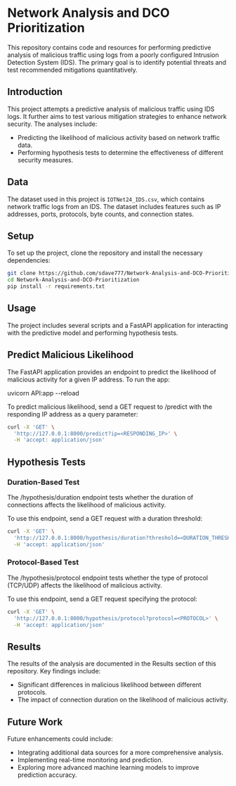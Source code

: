 # Network Analysis and DCO Prioritization

This repository contains code and resources for performing predictive analysis of malicious traffic using logs from a poorly configured Intrusion Detection System (IDS). The primary goal is to identify potential threats and test recommended mitigations quantitatively.

## Introduction
This project attempts a predictive analysis of malicious traffic using IDS logs. It further aims to test various mitigation strategies to enhance network security. The analyses include:
- Predicting the likelihood of malicious activity based on network traffic data.
- Performing hypothesis tests to determine the effectiveness of different security measures.

## Data
The dataset used in this project is `IOTNet24_IDS.csv`, which contains network traffic logs from an IDS. The dataset includes features such as IP addresses, ports, protocols, byte counts, and connection states.

## Setup
To set up the project, clone the repository and install the necessary dependencies:
```bash
git clone https://github.com/sdave777/Network-Analysis-and-DCO-Prioritization.git
cd Network-Analysis-and-DCO-Prioritization
pip install -r requirements.txt
```
## Usage

The project includes several scripts and a FastAPI application for interacting with the predictive model and performing hypothesis tests.

## Predict Malicious Likelihood

The FastAPI application provides an endpoint to predict the likelihood of malicious activity for a given IP address. To run the app:

uvicorn API:app --reload

To predict malicious likelihood, send a GET request to /predict with the responding IP address as a query parameter:

```sh
curl -X 'GET' \
  'http://127.0.0.1:8000/predict?ip=<RESPONDING_IP>' \
  -H 'accept: application/json'
 ``` 
## Hypothesis Tests

### Duration-Based Test

The /hypothesis/duration endpoint tests whether the duration of connections affects the likelihood of malicious activity.

To use this endpoint, send a GET request with a duration threshold:

```sh
curl -X 'GET' \
  'http://127.0.0.1:8000/hypothesis/duration?threshold=<DURATION_THRESHOLD>' \
  -H 'accept: application/json'
``` 
### Protocol-Based Test

The /hypothesis/protocol endpoint tests whether the type of protocol (TCP/UDP) affects the likelihood of malicious activity.

To use this endpoint, send a GET request specifying the protocol:

```sh
curl -X 'GET' \
  'http://127.0.0.1:8000/hypothesis/protocol?protocol=<PROTOCOL>' \
  -H 'accept: application/json'
```  
## Results

The results of the analysis are documented in the Results section of this repository. Key findings include:
- Significant differences in malicious likelihood between different protocols.
- The impact of connection duration on the likelihood of malicious activity.

## Future Work
Future enhancements could include:

- Integrating additional data sources for a more comprehensive analysis.
- Implementing real-time monitoring and prediction.
- Exploring more advanced machine learning models to improve prediction accuracy.

